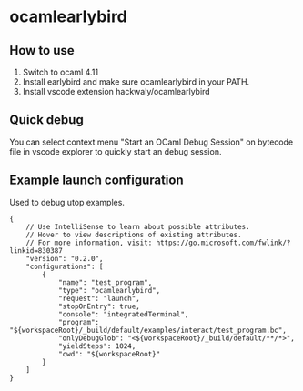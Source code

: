 # ocamlearlybird

## How to use

1. Switch to ocaml 4.11
2. Install earlybird and make sure ocamlearlybird in your PATH.
3. Install vscode extension hackwaly/ocamlearlybird

## Quick debug

You can select context menu "Start an OCaml Debug Session" on bytecode file in vscode explorer to quickly start an debug session.

## Example launch configuration

Used to debug utop examples.

```
{
    // Use IntelliSense to learn about possible attributes.
    // Hover to view descriptions of existing attributes.
    // For more information, visit: https://go.microsoft.com/fwlink/?linkid=830387
    "version": "0.2.0",
    "configurations": [
        {
            "name": "test_program",
            "type": "ocamlearlybird",
            "request": "launch",
            "stopOnEntry": true,
            "console": "integratedTerminal",
            "program": "${workspaceRoot}/_build/default/examples/interact/test_program.bc",
            "onlyDebugGlob": "<${workspaceRoot}/_build/default/**/*>",
            "yieldSteps": 1024,
            "cwd": "${workspaceRoot}"
        }
    ]
}
```
